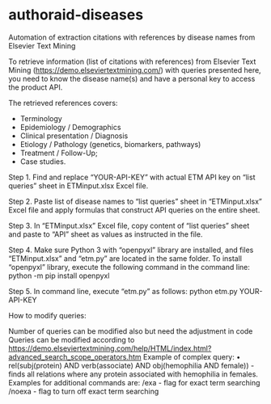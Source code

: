 # authoraid-diseases
Automation of extraction citations with references by disease names from Elsevier Text Mining 

To retrieve information (list of citations with references) from Elsevier Text Mining (https://demo.elseviertextmining.com/) with queries presented here, you need to know the disease name(s) and have a personal key to access the product API. 

The retrieved references covers: 
-	Terminology
-	Epidemiology / Demographics
-	Clinical presentation / Diagnosis 
-	Etiology / Pathology (genetics, biomarkers, pathways) 
-	Treatment / Follow-Up; 
-	Case studies. 

Step 1.
Find and replace “YOUR-API-KEY” with actual ETM API key on “list queries” sheet in ETMinput.xlsx Excel file.

Step 2.
Paste list of disease names to “list queries” sheet in “ETMinput.xlsx” Excel file and apply formulas that construct API queries on the entire sheet.

Step 3.
In “ETMinput.xlsx” Excel file, copy content of “list queries” sheet and paste to “API” sheet as values as instructed in the file.

Step 4.
Make sure Python 3 with “openpyxl” library are installed, and files “ETMinput.xlsx” and “etm.py” are located in the same folder. To install “openpyxl” library, execute the following command in the command line:
python -m pip install openpyxl

Step 5.
In command line, execute “etm.py” as follows:
python etm.py YOUR-API-KEY

How to modify queries:

Number of queries can be modified also but need the adjustment in code
Queries can be modified according to https://demo.elseviertextmining.com/help/HTML/index.html?advanced_search_scope_operators.htm
Example of complex query:
•	rel(subj(protein) AND verb(associate) AND obj(hemophilia AND female)) - finds all relations where any protein associated with hemophilia in females. 
Examples for additional commands are:
/exa - flag for exact term searching
/noexa - flag to turn off exact term searching
